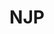 ---
layout: media
title: "NJP"
excerpt:
categories: visual
excerpt:
ads: false
share: true
image:
  id: 22135851848
---